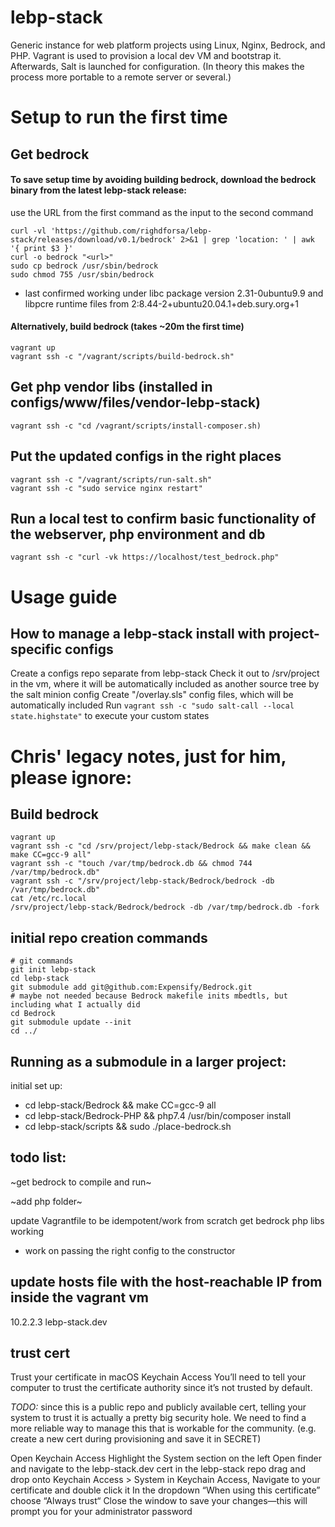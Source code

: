 # lebp-stack
Generic instance for web platform projects using Linux, Nginx, Bedrock, and PHP. Vagrant is used to provision a local dev VM and bootstrap it. Afterwards, Salt is launched for configuration. (In theory this makes the process more portable to a remote server or several.)

# Setup to run the first time
## Get bedrock
#### To save setup time by avoiding building bedrock, download the bedrock binary from the latest lebp-stack release:
use the URL from the first command as the input to the second command
```
curl -vl 'https://github.com/righdforsa/lebp-stack/releases/download/v0.1/bedrock' 2>&1 | grep 'location: ' | awk '{ print $3 }'
curl -o bedrock "<url>"
sudo cp bedrock /usr/sbin/bedrock
sudo chmod 755 /usr/sbin/bedrock
```
* last confirmed working under libc package version 2.31-0ubuntu9.9 and libpcre runtime files from 2:8.44-2+ubuntu20.04.1+deb.sury.org+1 

#### Alternatively, build bedrock (takes ~20m the first time)
```
vagrant up
vagrant ssh -c "/vagrant/scripts/build-bedrock.sh"
```

## Get php vendor libs (installed in configs/www/files/vendor-lebp-stack)
```
vagrant ssh -c "cd /vagrant/scripts/install-composer.sh)
```

## Put the updated configs in the right places
```
vagrant ssh -c "/vagrant/scripts/run-salt.sh"
vagrant ssh -c "sudo service nginx restart"
```

## Run a local test to confirm basic functionality of the webserver, php environment and db
```
vagrant ssh -c "curl -vk https://localhost/test_bedrock.php"
```

# Usage guide
## How to manage a lebp-stack install with project-specific configs
Create a configs repo separate from lebp-stack
Check it out to /srv/project in the vm, where it will be automatically included as another source tree by the salt minion config
Create "<role>/overlay.sls" config files, which will be automatically included
Run `vagrant ssh -c "sudo salt-call --local state.highstate"` to execute your custom states

# Chris' legacy notes, just for him, please ignore:
## Build bedrock
```
vagrant up
vagrant ssh -c "cd /srv/project/lebp-stack/Bedrock && make clean && make CC=gcc-9 all"
vagrant ssh -c "touch /var/tmp/bedrock.db && chmod 744 /var/tmp/bedrock.db"
vagrant ssh -c "/srv/project/lebp-stack/Bedrock/bedrock -db /var/tmp/bedrock.db" 
cat /etc/rc.local
/srv/project/lebp-stack/Bedrock/bedrock -db /var/tmp/bedrock.db -fork
```

## initial repo creation commands
```
# git commands
git init lebp-stack
cd lebp-stack
git submodule add git@github.com:Expensify/Bedrock.git
# maybe not needed because Bedrock makefile inits mbedtls, but including what I actually did
cd Bedrock
git submodule update --init
cd ../
```

## Running as a submodule in a larger project:
initial set up:
 - cd lebp-stack/Bedrock && make CC=gcc-9 all
 - cd lebp-stack/Bedrock-PHP && php7.4 /usr/bin/composer install
 - cd lebp-stack/scripts && sudo ./place-bedrock.sh

## todo list:
~get bedrock to compile and run~

~add php folder~

update Vagrantfile to be idempotent/work from scratch
get bedrock php libs working
  - work on passing the right config to the constructor

## update hosts file with the host-reachable IP from inside the vagrant vm
10.2.2.3 lebp-stack.dev

## trust cert 
Trust your certificate in macOS Keychain Access
You’ll need to tell your computer to trust the certificate authority since it’s not trusted by default.

*TODO:* since this is a public repo and publicly available cert, telling your system to trust it is actually a pretty big security hole. We need to find a more reliable way to manage this that is workable for the community. (e.g. create a new cert during provisioning and save it in SECRET)

Open Keychain Access
Highlight the System section on the left
Open finder and navigate to the lebp-stack.dev cert in the lebp-stack repo
drag and drop onto Keychain Access > System
in Keychain Access, Navigate to your certificate and double click it
In the dropdown “When using this certificate” choose “Always trust“
Close the window to save your changes—this will prompt you for your administrator password


